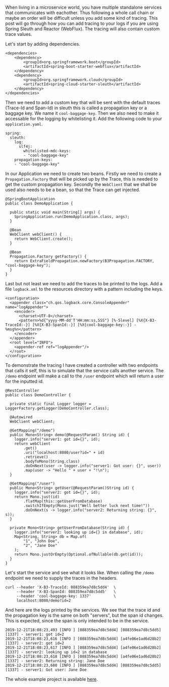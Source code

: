 When living in a microservice world, you have multiple standalone services that communicates with eachother.
Thus following a whole call chain or maybe an order will be difficult unless you add some kind of tracing.
This post will go through how you can add tracing to your logs if you are using Spring Sleuth and Reactor (WebFlux).
The tracing will also contain custom trace values. 	

Let's start by adding dependencies. 

```
<dependencies>
	<dependency>
		<groupId>org.springframework.boot</groupId>
		<artifactId>spring-boot-starter-webflux</artifactId>
	</dependency>
	<dependency>
		<groupId>org.springframework.cloud</groupId>
		<artifactId>spring-cloud-starter-sleuth</artifactId>
	</dependency>
</dependencies>		
```

Then we need to add a custom key that will be sent with the default traces (Trace-Id and Span-Id) in sleuth this is called a propagation key or a baggage key. We name it `cool-baggage-key`. Then we also need to make it accessable for the logging by whitelisting it. Add the following code to your `application.yaml`.

```
spring:
  sleuth:
    log:
      slf4j:
        whitelisted-mdc-keys:
        - "cool-baggage-key"
    propagation-keys:
    - "cool-baggage-key"
```

In our Application we need to create two beans. 
Firstly we need to create a `Propagation.Factory` that will be picked up by the Trace, this is needed to get the custom propagation key.
Secondly the `WebClient` that we shall be used also needs to be a bean, so that the Trace can get injected. 

```
@SpringBootApplication
public class DemoApplication {

  public static void main(String[] args) {
    SpringApplication.run(DemoApplication.class, args);
  }

  @Bean
  WebClient webClient() {
    return WebClient.create();
  }

  @Bean
  Propagation.Factory getFactory() {
    return ExtraFieldPropagation.newFactory(B3Propagation.FACTORY, "cool-baggage-key");
  }
}
```

Last but not least we need to add the traces to be printed to the logs.
Add a file `logback.xml` to the resources directory with a pattern including the keys.

```
<configuration>
  <appender class="ch.qos.logback.core.ConsoleAppender" name="logAppender">
    <encoder>
      <charset>UTF-8</charset>
      <pattern>%d{"yyyy-MM-dd'T'HH:mm:ss,SSS"} [%-5level] [%X{X-B3-TraceId:-}] [%X{X-B3-SpanId:-}] [%X{cool-baggage-key:-}] - %msg%n</pattern>
    </encoder>
  </appender>
  <root level="INFO">
    <appender-ref ref="logAppender"/>
  </root>
</configuration>
```


To demonstrate the tracing I have created a controller with two endpoints that calls it self, this is to simulate that the service calls another service. 
The `/demo` endpoint will make a call to the `/user` endpoint which will return a user for the inputted id. 

```
@RestController
public class DemoController {

  private static final Logger logger = LoggerFactory.getLogger(DemoController.class);

  @Autowired
  WebClient webClient;

  @GetMapping("/demo")
  public Mono<String> demo(@RequestParam() String id) {
    logger.info("server1: got id={}", id);
    return webClient
        .get()
        .uri("localhost:8080/user?id=" + id)
        .retrieve()
        .bodyToMono(String.class)
        .doOnNext(user -> logger.info("server1: Got user: {}", user))
        .map(user -> "Hello " + user + "!\n");
  }

  @GetMapping("/user")
  public Mono<String> getUser(@RequestParam()String id) {
    logger.info("server2: got id={}", id);
    return Mono.just(id)
        .flatMap(this::getUserFromDatabase)
        .switchIfEmpty(Mono.just("Well better luck next time!"))
        .doOnNext(s -> logger.info("server2: Returning string: {}", s));
  }

  private Mono<String> getUserFromDatabase(String id) {
    logger.info("server2: looking up id={} in database", id);
    Map<String, String> db = Map.of(
        "1", "John Doe",
        "2", "Jane Doe"
    );
    return Mono.justOrEmpty(Optional.ofNullable(db.get(id)));
  }
}
```

Let's start the service and see what it looks like. When calling the `/demo` endpoint we need to supply the traces in the headers.

```
curl --header 'X-B3-TraceId: 088359ea7d8c5dd4' 	\
	 --header 'X-B3-SpanId: 088359ea7d8c5dd5'  	\
	 --header 'cool-baggage-key: 1337' 			\
	 localhost:8080/demo?id=2
```

And here are the logs printed by the services. 
We see that the trace id and the propagation key is the same on both "servers", but the span id changes. 
This is expected, since the span is only intended to be in the service.

```
2019-12-21T18:08:23,493 [INFO ] [088359ea7d8c5dd4] [088359ea7d8c5dd5] [1337] - server1: got id=2
2019-12-21T18:08:23,616 [INFO ] [088359ea7d8c5dd4] [a4fe06e1ad6d28b2] [1337] - server2: got id=2
2019-12-21T18:08:23,617 [INFO ] [088359ea7d8c5dd4] [a4fe06e1ad6d28b2] [1337] - server2: looking up id=2 in database
2019-12-21T18:08:23,618 [INFO ] [088359ea7d8c5dd4] [a4fe06e1ad6d28b2] [1337] - server2: Returning string: Jane Doe
2019-12-21T18:08:23,680 [INFO ] [088359ea7d8c5dd4] [088359ea7d8c5dd5] [1337] - server1: Got user: Jane Doe
```

The whole example project is available [here](https://github.com/Blixthalka/tracing-demo).

